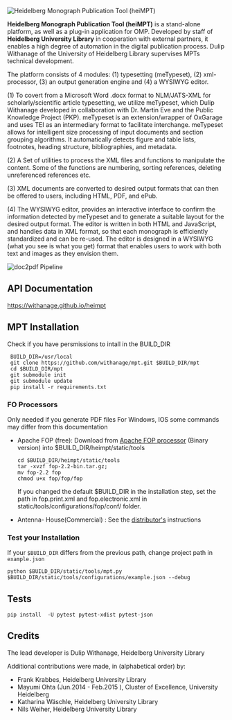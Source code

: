 ![Heidelberg Monograph Publication  Tool (heiMPT)](https://raw.githubusercontent.com/withanage/heimpt/master/static/images/heiMPT.jpg)

**Heidelberg Monograph Publication Tool (heiMPT)** is a stand-alone platform, as well as a plug-in application for OMP. Developed by staff of **Heidelberg University Library** in cooperation with external partners, it enables a high degree of automation in the digital publication process. Dulip Withanage of the University of Heidelberg Library supervises MPTs technical development.

The platform consists of 4  modules: (1) typesetting (meTypeset), (2) xml-processor,  (3) an output generation engine and (4) a WYSIWYG editor.


(1) To covert from a Microsoft Word .docx format to NLM/JATS-XML for scholarly/scientific article typesetting, we utilize meTypeset, which Dulip Withanage developed in collaboration with Dr. Martin Eve and the Public Knowledge Project (PKP). meTypeset is an extension/wrapper of OxGarage and uses TEI as an intermediary format to facilitate interchange. meTypeset allows for intelligent size processing of input documents and section grouping algorithms. It automatically detects figure and table lists, footnotes, heading structure, bibliographies, and metadata.

(2)  A Set of utilities to process the  XML files  and functions to manipulate the content. Some of the functions are numbering, sorting references, deleting unreferenced references etc.

(3) XML documents are converted to desired output formats that can then be offered to users, including HTML, PDF, and ePub.

(4)  The WYSIWYG editor, provides an interactive interface to confirm the information detected by meTypeset and to generate a suitable layout for the desired output format. The editor is written in both HTML and JavaScript, and handles data in XML format, so that each monograph is efficiently standardized and can be re-used. The editor is designed in a WYSIWYG (what you see is what you get) format that enables users to work with both text and images as they envision them.

![doc2pdf Pipeline](https://raw.githubusercontent.com/withanage/heimpt/master/static/images/mpt.png)


## API Documentation

https://withanage.github.io/heimpt


## MPT Installation
 
Check if you have persmissions  to intall in the BUILD_DIR
 
```
 BUILD_DIR=/usr/local
 git clone https://github.com/withanage/mpt.git $BUILD_DIR/mpt 
 cd $BUILD_DIR/mpt
 git submodule init
 git submodule update
 pip install -r requirements.txt
```

### FO Processors 
Only needed if you generate PDF files
For Windows, IOS some commands may differ from this documentation 

* Apache FOP (free): Download from [Apache FOP processor](https://xmlgraphics.apache.org/fop/download.html) (Binary version) into  $BUILD_DIR/heimpt/static/tools
  ```
  cd $BUILD_DIR/heimpt/static/tools
  tar -xvzf fop-2.2-bin.tar.gz;
  mv fop-2.2 fop
  chmod u+x fop/fop/fop
  ```
  If you changed the default $BUILD_DIR in the installation step, set the path in fop.print.xml and fop.electronic.xml in static/tools/configurations/fop/conf/ folder.

* Antenna- House(Commercial) : See the [distributor's](https://www.antennahouse.com) instructions


### Test your  Installation
If your `$BUILD_DIR` differs from the previous path, change project path in `example.json`

```
python $BUILD_DIR/static/tools/mpt.py  $BUILD_DIR/static/tools/configurations/example.json --debug
```
## Tests
```
pip install  -U pytest pytest-xdist pytest-json

```


## Credits

The lead developer is Dulip Withanage,  Heidelberg  University Library

Additional contributions were made, in (alphabetical order) by:

* Frank Krabbes, Heidelberg  University Library 
* Mayumi Ohta (Jun.2014 - Feb.2015 ), Cluster of Excellence,  University Heidelberg
* Katharina Wäschle, Heidelberg  University Library 
* Nils Weiher, Heidelberg  University Library


